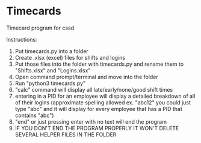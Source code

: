 # Timecards
Timecard program for cssd

Instructions:
1. Put timecards.py into a folder
2. Create .xlsx (excel) files for shifts and logins
3. Put those files into the folder with timecards.py and rename them to "Shifts.xlsx" and "Logins.xlsx"
4. Open command prompt/terminal and move into the folder
5. Run "python3 timecards.py"
6. "calc" command will display all late/early/none/good shift times
7. entering in a PID for an employee will display a detailed breakdown of all of their logins (approximate spelling allowed ex. "abc12" you could just type "abc" and it will display for every employee that has a PID that contains "abc")
8. "end" or just pressing enter with no text will end the program
9. IF YOU DON'T END THE PROGRAM PROPERLY IT WON'T DELETE SEVERAL HELPER FILES IN THE FOLDER
